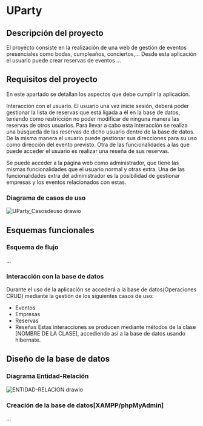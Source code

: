 # UParty

## Descripción del proyecto
El proyecto consiste en la realización de una web de gestión de eventos presenciales como bodas, cumpleaños, conciertos,...
Desde esta aplicación el usuario puede crear reservas de eventos
...

## Requisitos del proyecto
En este apartado se detallan los aspectos que debe cumplir la aplicación.

Interacción con el usuario. El usuario una vez inicie sesión, deberá poder gestionar la lista de reservas que está ligada a él en la base de datos, teniendo como restricción no poder modificar de ninguna manera las reservas de otros usuarios. Para llevar a cabo esta interacción se realiza una búsqueda de las reservas de dicho usuario dentro de la base de datos.
De la misma manera el usuario puede gestionar sus direcciones para su uso como dirección del evento previsto.
Otra de las funcionalidades a las que puede acceder el usuario es realizar una reseña de sus reservas.

Se puede acceder a la página web como administrador, que tiene las mismas funcionalidades que el usuario normal y otras extra.
Una de las funcionalidades extra del administrador es la posibilidad de gestionar empresas y los eventos relacionados con estas.
### Diagrama de casos de uso
![UParty_Casosdeuso drawio](https://user-images.githubusercontent.com/114749211/227795838-9628f502-7b0b-4f5c-92d2-4c97af8b56ea.png)
## Esquemas funcionales
### Esquema de flujo
...
### Interacción con la base de datos
Durante el uso de la aplicación se accederá a la base de datos(Operaciones CRUD) mediante la gestión de los siguientes casos de uso:
- Eventos
- Empresas
- Reservas
- Reseñas
Estas interacciones se producen mediante métodos de la clase [NOMBRE DE LA CLASE], accediendo así a la base de datos usando hibernate.
## Diseño de la base de datos
### Diagrama Entidad-Relación
![ENTIDAD-RELACION drawio](https://user-images.githubusercontent.com/114749211/227796237-27f5346e-b3d7-42c4-b84f-0df3093216a0.png)
### Creación de la base de datos[XAMPP/phpMyAdmin]
...
